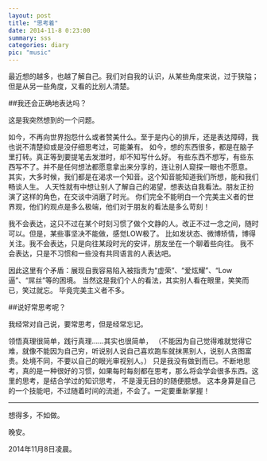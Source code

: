 ```yaml
---
layout: post
title: "思考着"
date: 2014-11-8 0:23:00
summary: sss
categories: diary
pic: "music"
---
```


最近想的越多，也越了解自己。我们对自我的认识，从某些角度来说，过于狭隘；但是从另一些角度，又看的比别人清楚。

##我还会正确地表达吗？

这是我突然想到的一个问题。

如今，不再向世界抱怨什么或者赞美什么。至于是内心的排斥，还是表达障碍，我也说不清楚抑或是没仔细思考过，可能兼有。
如今，想的东西很多，都是在脑子里打转。真正等到要提笔去发泄时，却不知写什么好。
有些东西不想写，有些东西写不了。并不是任何想法都愿意拿出来分享的，连让别人窥探一眼也不愿意。
其实，大多时候，我们都是在渴求一个知音。这个知音能知道我们所想，能和我们畅谈人生。
人天性就有中想让别人了解自己的渴望，想表达自我看法。朋友正扮演了这样的角色，在交谈中消磨了时光。
你们完全不能明白一个完美主义者的世界观，他们的观点是多么极端，他们对于朋友的看法是多么苛刻！

我不会表达，这只不过在某个时刻习惯了做个文静的人。改正不过一念之间，随时可以。但是，某些事坚决不能做，感觉LOW极了。
比如发状态、微博矫情，博得关注。我不会表达，只是向往某段时光的安详，朋友坐在一个聊着些向往。
我不会表达，只是不习惯和一些没有共同语言的人表达吧。

因此这里有个矛盾：展现自我容易陷入被指责为“虚荣”、“爱炫耀”、“Low逼”、“屌丝”等的困境。
当然这是我们个人的看法，其实别人看在眼里，笑笑而已，笑过就忘。
毕竟完美主义者不多。


##说好常思考呢？

我经常对自己说，要常思考，但是经常忘记。

领悟真理很简单，践行真理……其实也很简单，
（不能因为自己觉得难就觉得它难，就像不能因为自己穷，听说别人说自己喜欢跑车就抹黑别人，说别人贪图富贵。处境不同，不要以自己的眼光审视别人。）
只是我没有做到而已。不断地思考，真的是一种很好的习惯，如果每时每刻都在思考，那么将会学会很多东西。这里的思考，是结合学过的知识思考，
不是漫无目的的随便臆想。
这本身算是自己的一个技能吧，不过随着时间的流逝，不会了。一定要重新掌握！

---------------------

想得多，不如做。

晚安。

2014年11月8日凌晨。

